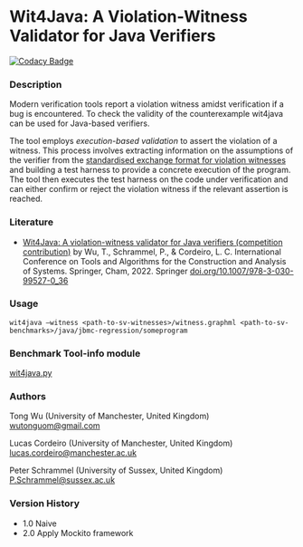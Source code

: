 # Wit4Java: A Violation-Witness Validator for Java Verifiers

[![Codacy Badge](https://app.codacy.com/project/badge/Grade/7aa7c9bff3c5458d9af4b055f97af8ce)](https://www.codacy.com/gh/wit4java/wit4java/dashboard?utm_source=github.com&amp;utm_medium=referral&amp;utm_content=wit4java/wit4java&amp;utm_campaign=Badge_Grade)

### Description

Modern verification tools report a violation witness amidst verification if a bug is encountered. To check the validity of the counterexample wit4java can be used for Java-based verifiers. 

The tool employs *execution-based validation* to assert the violation of a witness. This process involves extracting information on the assumptions of the verifier from the [standardised exchange format for violation witnesses](https://github.com/sosy-lab/sv-witnesses/blob/main/README-GraphML.md) and building a test harness to provide a concrete execution of the program. The tool then executes the test harness on the code under verification and can either confirm or reject the violation witness if the relevant assertion is reached.

### Literature

- [Wit4Java: A violation-witness validator for Java verifiers (competition contribution)](https://doi.org/10.1007/978-3-030-99527-0_36) by Wu, T., Schrammel, P., & Cordeiro, L. C. International Conference on Tools and Algorithms for the Construction and Analysis of Systems. Springer, Cham, 2022. Springer [doi.org/10.1007/978-3-030-99527-0_36](https://doi.org/10.1007/978-3-030-99527-0_36)
### Usage
```
wit4java –witness <path-to-sv-witnesses>/witness.graphml <path-to-sv-benchmarks>/java/jbmc-regression/someprogram
```

### Benchmark Tool-info module

[wit4java.py](https://github.com/sosy-lab/benchexec/blob/main/benchexec/tools/wit4java.py)

### Authors
Tong Wu (University of Manchester, United Kingdom) wutonguom@gmail.com

Lucas Cordeiro (University of Manchester, United Kingdom) lucas.cordeiro@manchester.ac.uk

Peter Schrammel (University of Sussex, United Kingdom) P.Schrammel@sussex.ac.uk

### Version History
- 1.0
Naive
- 2.0
Apply Mockito framework
